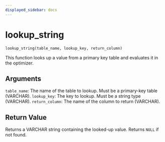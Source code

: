 ```yaml
---
displayed_sidebar: docs
---
```


# lookup_string

`lookup_string(table_name, lookup_key, return_column)`

This function looks up a value from a primary key table and evaluates it in the optimizer.

## Arguments

`table_name`: The name of the table to lookup. Must be a primary-key table (VARCHAR).
`lookup_key`: The key to lookup. Must be a string type (VARCHAR).
`return_column`: The name of the column to return (VARCHAR).

## Return Value

Returns a VARCHAR string containing the looked-up value. Returns `NULL` if not found.

